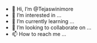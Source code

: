 - 👋 Hi, I’m @Tejaswinimore
- 👀 I’m interested in ...
- 🌱 I’m currently learning ...
- 💞️ I’m looking to collaborate on ...
- 📫 How to reach me ...

<!---
Tejaswinimore/Tejaswinimore is a ✨ special ✨ repository because its `README.md` (this file) appears on your GitHub profile.
You can click the Preview link to take a look at your changes.
--->
